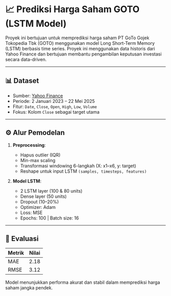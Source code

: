# 📈 Prediksi Harga Saham GOTO (LSTM Model)

Proyek ini bertujuan untuk memprediksi harga saham PT GoTo Gojek Tokopedia Tbk (GOTO) menggunakan model Long Short-Term Memory (LSTM) berbasis time series. Proyek ini menggunakan data historis dari Yahoo Finance dan bertujuan membantu pengambilan keputusan investasi secara data-driven.

---

## 📊 Dataset

- Sumber: [Yahoo Finance](https://finance.yahoo.com/quote/GOTO.JK/)
- Periode: 2 Januari 2023 – 22 Mei 2025
- Fitur: `Date`, `Close`, `Open`, `High`, `Low`, `Volume`
- Fokus: Kolom `Close` sebagai target utama

---

## ⚙️ Alur Pemodelan

1. **Preprocessing**:
   - Hapus outlier (IQR)
   - Min-max scaling
   - Transformasi windowing 6-langkah (X: x1–x6, y: target)
   - Reshape untuk input LSTM `(samples, timesteps, features)`

2. **Model LSTM**:
   - 2 LSTM layer (100 & 80 units)
   - Dense layer (50 units)
   - Dropout (10–20%)
   - Optimizer: Adam
   - Loss: MSE
   - Epochs: 100 | Batch size: 16

---

## 🧪 Evaluasi

| Metrik | Nilai  |
|--------|--------|
| MAE    | 2.18   |
| RMSE   | 3.12   |

Model menunjukkan performa akurat dan stabil dalam memprediksi harga saham jangka pendek.
